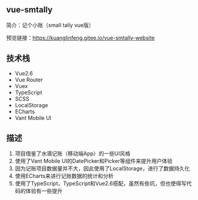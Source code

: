 ## vue-smtally

简介：记个小账（small tally vue版）

预览链接：https://kuanglinfeng.gitee.io/vue-smtally-website

## 技术栈

- Vue2.6
- Vue Router
- Vuex
- TypeScript
- SCSS
- LocalStorage
- ECharts
- Vant Mobile UI

## 描述

1. 项目借鉴了水滴记账（移动端App）的一些UI风格
2. 使用了Vant Mobile UI的DatePicker和Picker等组件来提升用户体验
3. 因为记账项目数据量并不大，因此使用了LocalStorage，进行了数据持久化
4. 使用ECharts来进行记账数据的统计和分析
5. 使用了TypeScript，TypeScript和Vue2.6搭配，虽然有些坑，但也使得写代码的体验有一些提升

